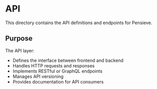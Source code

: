 # API

This directory contains the API definitions and endpoints for Pensieve.

## Purpose

The API layer:

- Defines the interface between frontend and backend
- Handles HTTP requests and responses
- Implements RESTful or GraphQL endpoints
- Manages API versioning
- Provides documentation for API consumers